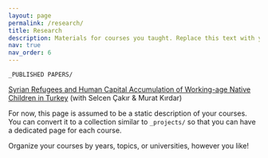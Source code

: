 ```yaml
---
layout: page
permalink: /research/
title: Research
description: Materials for courses you taught. Replace this text with your description.
nav: true
nav_order: 6
---
```


 `_PUBLISHED PAPERS/`
 
 [Syrian Refugees and Human Capital Accumulation of Working-age Native Children in Turkey](https://doi.org/10.1086/726628) (with Selcen Çakır & Murat Kırdar)
 
 

For now, this page is assumed to be a static description of your courses. You can convert it to a collection similar to `_projects/` so that you can have a dedicated page for each course.

Organize your courses by years, topics, or universities, however you like!
